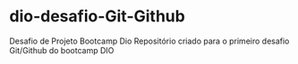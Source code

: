 # dio-desafio-Git-Github
Desafio de Projeto Bootcamp Dio
Repositório criado para o primeiro desafio Git/Github do bootcamp DIO
